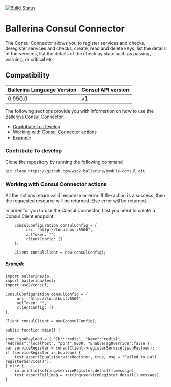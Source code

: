 [![Build Status](https://travis-ci.org/wso2-ballerina/module-consul.svg?branch=master)](https://travis-ci.org/wso2-ballerina/module-consul)

# Ballerina Consul Connector

The Consul Connector allows you to register services and checks, deregister services and checks, create, read and 
delete keys, list the details of 
the services, list the details of the check by state such as passing, warning, or critical etc.

## Compatibility
| Ballerina Language Version | Consul API version  |
| -------------------------- | ------------------- |
|  0.990.0                   | v1                  |


The following sections provide you with information on how to use the Ballerina Consul Connector.

- [Contribute To Develop](#contribute-to-develop)
- [Working with Consul Connector actions](#working-with-consul-connector-actions)
- [Example](#example)

### Contribute To develop

Clone the repository by running the following command 
```ballerina
git clone https://github.com/wso2-ballerina/module-consul.git
```

### Working with Consul Connector actions

All the actions return valid response or error. If the action is a success, then the requested resource will 
be returned. Else error will be returned.

In order for you to use the Consul Connector, first you need to create a Consul Client endpoint.

```ballerina
    ConsulConfiguration consulConfig = {
         uri: "http://localhost:8500",
         aclToken: "",
         clientConfig: {}
    };
    
    Client consulClient = new(consulConfig);
```

##### Example

```ballerina
import ballerina/io;
import ballerina/test;
import wso2/consul;

ConsulConfiguration consulConfig = {
     uri: "http://localhost:8500",
     aclToken: "",
     clientConfig: {}
};

Client consulClient = new(consulConfig);
    
public function main() {
    
json jsonPayload = { "ID":"redis", "Name":"redis1", "Address":"localhost", "port":8000, "EnableTagOverride":false };
var serviceRegister = consulClient->registerService(jsonPayload);
if (serviceRegister is boolean) {
    test:assertEquals(serviceRegister, true, msg = "Failed to call registerService()");
} else {
    io:println(<string>serviceRegister.detail().message);
    test:assertFail(msg = <string>serviceRegister.detail().message);
}
```
